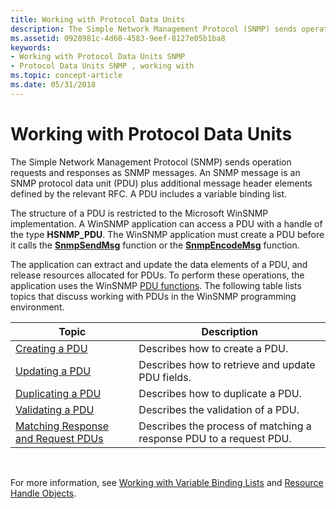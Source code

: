 ```yaml
---
title: Working with Protocol Data Units
description: The Simple Network Management Protocol (SNMP) sends operation requests and responses as SNMP messages.
ms.assetid: 0928981c-4d60-4583-9eef-8127e05b1ba8
keywords:
- Working with Protocol Data Units SNMP
- Protocol Data Units SNMP , working with
ms.topic: concept-article
ms.date: 05/31/2018
---
```


# Working with Protocol Data Units

The Simple Network Management Protocol (SNMP) sends operation requests and responses as SNMP messages. An SNMP message is an SNMP protocol data unit (PDU) plus additional message header elements defined by the relevant RFC. A PDU includes a variable binding list.

The structure of a PDU is restricted to the Microsoft WinSNMP implementation. A WinSNMP application can access a PDU with a handle of the type **HSNMP\_PDU**. The WinSNMP application must create a PDU before it calls the [**SnmpSendMsg**](/windows/desktop/api/Winsnmp/nf-winsnmp-snmpsendmsg) function or the [**SnmpEncodeMsg**](/windows/desktop/api/Winsnmp/nf-winsnmp-snmpencodemsg) function.

The application can extract and update the data elements of a PDU, and release resources allocated for PDUs. To perform these operations, the application uses the WinSNMP [PDU functions](winsnmp-functions.md). The following table lists topics that discuss working with PDUs in the WinSNMP programming environment.



| Topic                                                                        | Description                                                        |
|------------------------------------------------------------------------------|--------------------------------------------------------------------|
| [Creating a PDU](creating-a-pdu.md)                                         | Describes how to create a PDU.                                     |
| [Updating a PDU](updating-a-pdu.md)                                         | Describes how to retrieve and update PDU fields.                   |
| [Duplicating a PDU](duplicating-a-pdu.md)                                   | Describes how to duplicate a PDU.                                  |
| [Validating a PDU](validating-a-pdu.md)                                     | Describes the validation of a PDU.                                 |
| [Matching Response and Request PDUs](matching-response-and-request-pdus.md) | Describes the process of matching a response PDU to a request PDU. |



 

For more information, see [Working with Variable Binding Lists](working-with-variable-binding-lists.md) and [Resource Handle Objects](resource-handle-objects.md).

 

 





